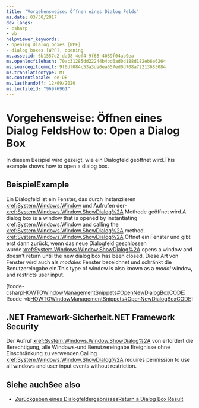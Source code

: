 ```yaml
---
title: 'Vorgehensweise: Öffnen eines Dialog Felds'
ms.date: 03/30/2017
dev_langs:
- csharp
- vb
helpviewer_keywords:
- opening dialog boxes [WPF]
- dialog boxes [WPF], opening
ms.assetid: 6b1557d2-da98-4ef4-9f68-4089f04ab9ea
ms.openlocfilehash: 70ac31285dd22244b4bd6ad0d188d182eb6e6264
ms.sourcegitcommit: 9f6df084c53a3da0ea657ed0d708a72213683084
ms.translationtype: MT
ms.contentlocale: de-DE
ms.lasthandoff: 12/09/2020
ms.locfileid: "96976961"
---
```

# <a name="how-to-open-a-dialog-box"></a><span data-ttu-id="bbea5-102">Vorgehensweise: Öffnen eines Dialog Felds</span><span class="sxs-lookup"><span data-stu-id="bbea5-102">How to: Open a Dialog Box</span></span>
<span data-ttu-id="bbea5-103">In diesem Beispiel wird gezeigt, wie ein Dialogfeld geöffnet wird.</span><span class="sxs-lookup"><span data-stu-id="bbea5-103">This example shows how to open a dialog box.</span></span>  
  
## <a name="example"></a><span data-ttu-id="bbea5-104">Beispiel</span><span class="sxs-lookup"><span data-stu-id="bbea5-104">Example</span></span>  
 <span data-ttu-id="bbea5-105">Ein Dialogfeld ist ein Fenster, das durch Instanziieren <xref:System.Windows.Window> und Aufrufen der- <xref:System.Windows.Window.ShowDialog%2A> Methode geöffnet wird.</span><span class="sxs-lookup"><span data-stu-id="bbea5-105">A dialog box is a window that is opened by instantiating <xref:System.Windows.Window> and calling the <xref:System.Windows.Window.ShowDialog%2A> method.</span></span> <span data-ttu-id="bbea5-106"><xref:System.Windows.Window.ShowDialog%2A> Öffnet ein Fenster und gibt erst dann zurück, wenn das neue Dialogfeld geschlossen wurde.</span><span class="sxs-lookup"><span data-stu-id="bbea5-106"><xref:System.Windows.Window.ShowDialog%2A> opens a window and doesn't return until the new dialog box has been closed.</span></span> <span data-ttu-id="bbea5-107">Diese Art von Fenster wird auch als *modales* Fenster bezeichnet und schränkt die Benutzereingabe ein.</span><span class="sxs-lookup"><span data-stu-id="bbea5-107">This type of window is also known as a *modal* window, and restricts user input.</span></span>  
  
 [!code-csharp[HOWTOWindowManagementSnippets#OpenNewDialogBoxCODE](~/samples/snippets/csharp/VS_Snippets_Wpf/HOWTOWindowManagementSnippets/CSharp/MainWindow.xaml.cs#opennewdialogboxcode)]
 [!code-vb[HOWTOWindowManagementSnippets#OpenNewDialogBoxCODE](~/samples/snippets/visualbasic/VS_Snippets_Wpf/HOWTOWindowManagementSnippets/visualbasic/mainwindow.xaml.vb#opennewdialogboxcode)]  
  
## <a name="net-framework-security"></a><span data-ttu-id="bbea5-108">.NET Framework-Sicherheit</span><span class="sxs-lookup"><span data-stu-id="bbea5-108">.NET Framework Security</span></span>  
 <span data-ttu-id="bbea5-109">Der Aufruf <xref:System.Windows.Window.ShowDialog%2A> von erfordert die Berechtigung, alle Windows-und Benutzereingabe Ereignisse ohne Einschränkung zu verwenden.</span><span class="sxs-lookup"><span data-stu-id="bbea5-109">Calling <xref:System.Windows.Window.ShowDialog%2A> requires permission to use all windows and user input events without restriction.</span></span>  
  
## <a name="see-also"></a><span data-ttu-id="bbea5-110">Siehe auch</span><span class="sxs-lookup"><span data-stu-id="bbea5-110">See also</span></span>

- [<span data-ttu-id="bbea5-111">Zurückgeben eines Dialogfeldergebnisses</span><span class="sxs-lookup"><span data-stu-id="bbea5-111">Return a Dialog Box Result</span></span>](how-to-return-a-dialog-box-result.md)
